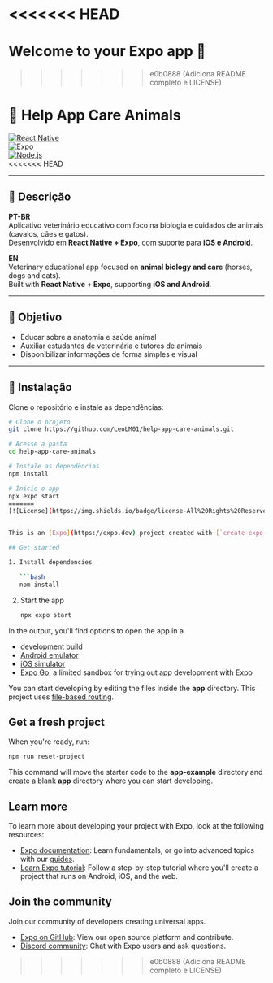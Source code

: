 <<<<<<< HEAD
=======
# Welcome to your Expo app 👋

>>>>>>> e0b0888 (Adiciona README completo e LICENSE)
# 🐾 Help App Care Animals  

[![React Native](https://img.shields.io/badge/React%20Native-20232A?style=for-the-badge&logo=react&logoColor=61DAFB)](https://reactnative.dev/)  
[![Expo](https://img.shields.io/badge/Expo-000020?style=for-the-badge&logo=expo&logoColor=white)](https://expo.dev/)  
[![Node.js](https://img.shields.io/badge/Node.js-43853D?style=for-the-badge&logo=node.js&logoColor=white)](https://nodejs.org/)  
<<<<<<< HEAD

---

## 📖 Descrição

**PT-BR**  
Aplicativo veterinário educativo com foco na biologia e cuidados de animais (cavalos, cães e gatos).  
Desenvolvido em **React Native + Expo**, com suporte para **iOS e Android**.  

**EN**  
Veterinary educational app focused on **animal biology and care** (horses, dogs and cats).  
Built with **React Native + Expo**, supporting **iOS and Android**.  

---

## 🎯 Objetivo

- Educar sobre a anatomia e saúde animal  
- Auxiliar estudantes de veterinária e tutores de animais  
- Disponibilizar informações de forma simples e visual  

---

## 🚀 Instalação

Clone o repositório e instale as dependências:

```bash
# Clone o projeto
git clone https://github.com/LeoLM01/help-app-care-animals.git

# Acesse a pasta
cd help-app-care-animals

# Instale as dependências
npm install

# Inicie o app
npx expo start
=======
[![License](https://img.shields.io/badge/license-All%20Rights%20Reserved-red)](LICENSE.md)  


This is an [Expo](https://expo.dev) project created with [`create-expo-app`](https://www.npmjs.com/package/create-expo-app).

## Get started

1. Install dependencies

   ```bash
   npm install
   ```

2. Start the app

   ```bash
   npx expo start
   ```

In the output, you'll find options to open the app in a

- [development build](https://docs.expo.dev/develop/development-builds/introduction/)
- [Android emulator](https://docs.expo.dev/workflow/android-studio-emulator/)
- [iOS simulator](https://docs.expo.dev/workflow/ios-simulator/)
- [Expo Go](https://expo.dev/go), a limited sandbox for trying out app development with Expo

You can start developing by editing the files inside the **app** directory. This project uses [file-based routing](https://docs.expo.dev/router/introduction).

## Get a fresh project

When you're ready, run:

```bash
npm run reset-project
```

This command will move the starter code to the **app-example** directory and create a blank **app** directory where you can start developing.

## Learn more

To learn more about developing your project with Expo, look at the following resources:

- [Expo documentation](https://docs.expo.dev/): Learn fundamentals, or go into advanced topics with our [guides](https://docs.expo.dev/guides).
- [Learn Expo tutorial](https://docs.expo.dev/tutorial/introduction/): Follow a step-by-step tutorial where you'll create a project that runs on Android, iOS, and the web.

## Join the community

Join our community of developers creating universal apps.

- [Expo on GitHub](https://github.com/expo/expo): View our open source platform and contribute.
- [Discord community](https://chat.expo.dev): Chat with Expo users and ask questions.
>>>>>>> e0b0888 (Adiciona README completo e LICENSE)

